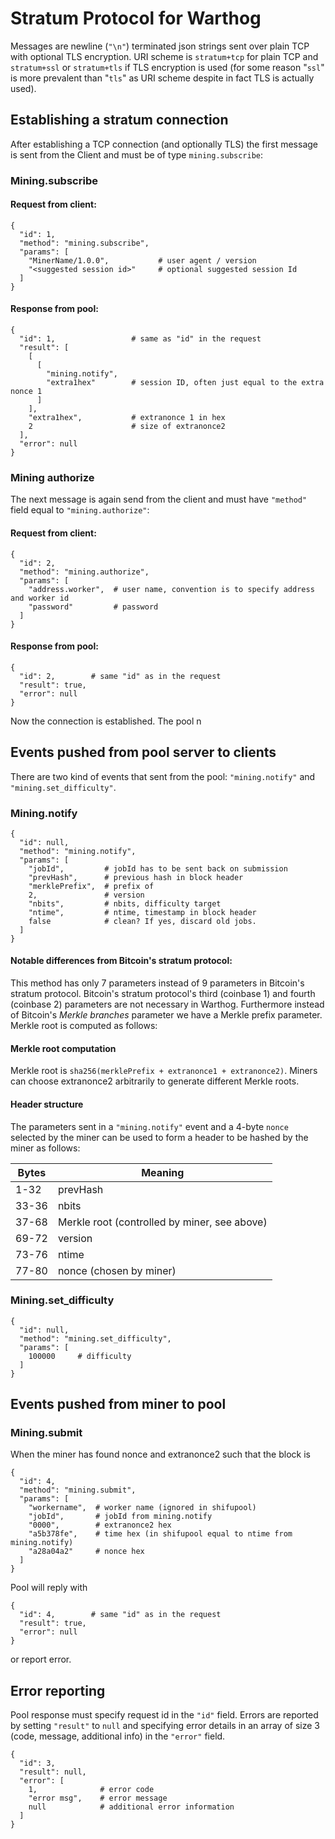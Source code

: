 # Stratum Protocol for Warthog
Messages are newline (`"\n"`) terminated json strings sent over plain TCP with optional TLS encryption. URI scheme is `stratum+tcp` for plain TCP and `stratum+ssl` or `stratum+tls` if TLS encryption is used (for some reason "`ssl`" is more prevalent than "`tls`" as URI scheme despite in fact TLS is actually used). 


## Establishing a stratum connection
After establishing a TCP connection (and optionally TLS) the first message is sent from the Client and must be of type `mining.subscribe`:
### Mining.subscribe
#### Request from client:
```
{
  "id": 1,
  "method": "mining.subscribe",
  "params": [
    "MinerName/1.0.0",           # user agent / version
    "<suggested session id>"     # optional suggested session Id
  ]
}

```
#### Response from pool:
```
{
  "id": 1,                 # same as "id" in the request
  "result": [
    [
      [
        "mining.notify",
        "extra1hex"        # session ID, often just equal to the extra nonce 1
      ]
    ],
    "extra1hex",           # extranonce 1 in hex
    2                      # size of extranonce2
  ],
  "error": null
}
```

### Mining authorize
The next message is again send from the client and must have `"method"`  field equal to `"mining.authorize"`:
#### Request from client:
```
{
  "id": 2, 
  "method": "mining.authorize",
  "params": [
    "address.worker",  # user name, convention is to specify address and worker id
    "password"         # password
  ]
}
```

#### Response from pool:
```
{
  "id": 2,        # same "id" as in the request
  "result": true,
  "error": null
}
```

Now the connection is established. The pool n
## Events pushed from pool server to clients
There are two kind of events that sent from the pool: `"mining.notify"` and `"mining.set_difficulty"`.

### Mining.notify
```
{
  "id": null,
  "method": "mining.notify",
  "params": [
    "jobId",         # jobId has to be sent back on submission
    "prevHash",      # previous hash in block header
    "merklePrefix",  # prefix of 
    2,               # version
    "nbits",         # nbits, difficulty target
    "ntime",         # ntime, timestamp in block header
    false            # clean? If yes, discard old jobs.
  ]
}
```
#### Notable differences from Bitcoin's stratum protocol:
This method has only 7 parameters instead of 9 parameters in Bitcoin's stratum protocol. Bitcoin's stratum protocol's third (coinbase 1) and fourth (coinbase 2) parameters are not necessary in Warthog. Furthermore instead of Bitcoin's *Merkle branches* parameter we have a Merkle prefix parameter. Merkle root is computed as follows:

#### Merkle root computation
Merkle root is `sha256(merklePrefix + extranonce1 + extranonce2)`. Miners can choose extranonce2 arbitrarily to generate different Merkle roots.

#### Header structure
The parameters sent in a `"mining.notify"` event and a 4-byte `nonce` selected by the miner can be used to form a header to be hashed by the miner as follows:

Bytes | Meaning
------|--------
1-32  | prevHash
33-36 | nbits
37-68 | Merkle root (controlled by miner, see above)
69-72 | version
73-76 | ntime
77-80 | nonce (chosen by miner)
### Mining.set_difficulty
```
{
  "id": null,
  "method": "mining.set_difficulty",
  "params": [
    100000     # difficulty
  ]
}
```

## Events pushed from miner to pool
### Mining.submit
When the miner has found nonce and extranonce2 such that the block is 
```
{
  "id": 4,
  "method": "mining.submit",
  "params": [
    "workername",  # worker name (ignored in shifupool)
    "jobId",       # jobId from mining.notify
    "0000",        # extranonce2 hex
    "a5b378fe",    # time hex (in shifupool equal to ntime from mining.notify)
    "a28a04a2"     # nonce hex
  ]
}
```

Pool will reply with
```
{
  "id": 4,        # same "id" as in the request
  "result": true,
  "error": null
}
```
or report error.
## Error reporting
Pool response must specify request id in the `"id"` field. Errors are reported by setting `"result"` to `null` and specifying error details in an array of size 3 (code, message, additional info) in the `"error"` field.

```
{
  "id": 3,
  "result": null,
  "error": [
    1,              # error code
    "error msg",    # error message
    null            # additional error information
  ]
}
```

